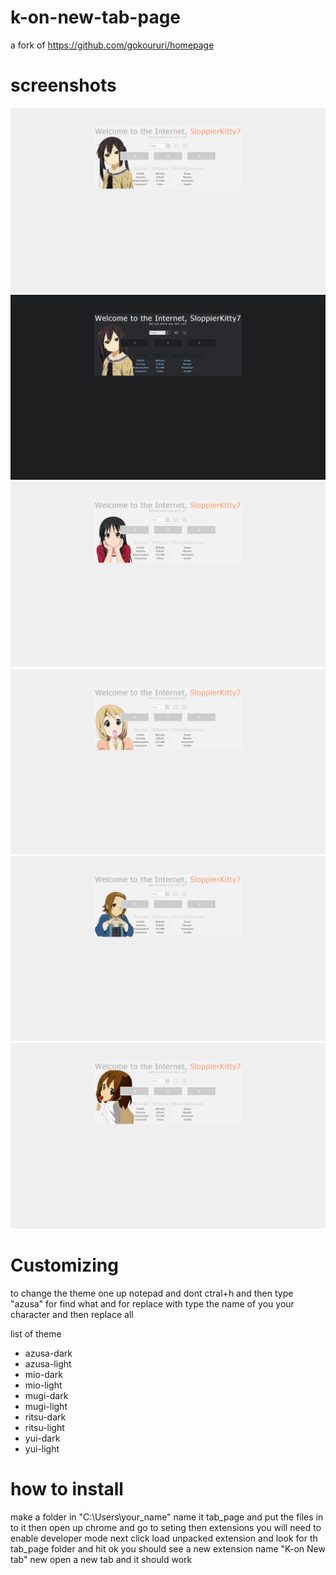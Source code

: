 # k-on-new-tab-page
a fork of https://github.com/gokoururi/homepage

# screenshots
![alt tag](screenshots/azusa.png "Homepage preview")
![alt tag](screenshots/dark.png "Homepage preview")
![alt tag](screenshots/mio.png "Homepage preview")
![alt tag](screenshots/mugi.png "Homepage preview")
![alt tag](screenshots/ritsu.png "Homepage preview")
![alt tag](screenshots/yui.png "Homepage preview")

# Customizing
to change the theme one up notepad and dont ctral+h and then type "azusa" for find what and for replace with type the name of you your character and then replace all 

list of theme
* azusa-dark
* azusa-light
* mio-dark
* mio-light
* mugi-dark
* mugi-light
* ritsu-dark
* ritsu-light
* yui-dark
* yui-light

# how to install

make a folder in "C:\Users\your_name" name it tab_page and put the files in to it then open up chrome and go to seting then extensions you will need to enable developer mode next click load unpacked extension and look for th tab_page folder and hit ok you should see a new extension name "K-on New tab" new open a new tab and it should work 

